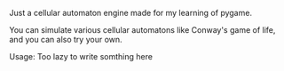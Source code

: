 Just a cellular automaton engine made for my learning of pygame.

You can simulate various cellular automatons like Conway's game of life, and you can also try your own.

Usage:
    Too lazy to write somthing here

